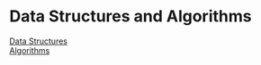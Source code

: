 # Data Structures and Algorithms

[Data Structures](./data_structures/README.md)\
[Algorithms](./algorithms/README.md)